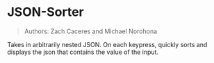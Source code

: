 # JSON-Sorter
> Authors: Zach Caceres and Michael Norohona

Takes in arbitrarily nested JSON. On each keypress, quickly sorts and displays the json that contains the value of the input.
